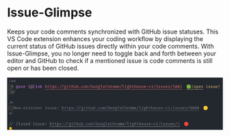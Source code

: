 # Issue-Glimpse

Keeps your code comments synchronized with GitHub issue statuses. This VS Code extension enhances your coding workflow by displaying the current status of GitHub issues directly within your code comments. With Issue-Glimpse, you no longer need to toggle back and forth between your editor and GitHub to check if a mentioned issue is code comments is still open or has been closed.

![preview](assets/README/preview.png)
